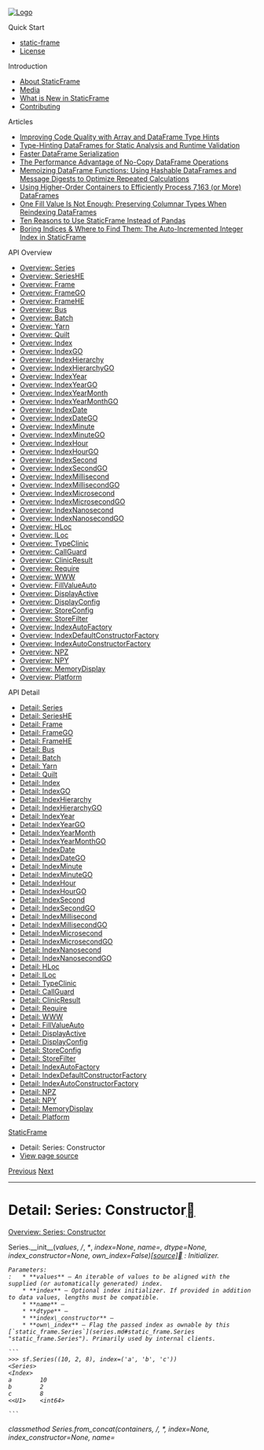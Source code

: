 [![Logo](../_static/sf-logo-web_icon-small.png)](../index.md)

Quick Start

* [static-frame](../readme.md)
* [License](../license.md)

Introduction

* [About StaticFrame](../intro.md)
* [Media](../intro.md#media)
* [What is New in StaticFrame](../new.md)
* [Contributing](../contributing.md)

Articles

* [Improving Code Quality with Array and DataFrame Type Hints](../articles/guard.md)
* [Type-Hinting DataFrames for Static Analysis and Runtime Validation](../articles/ftyping.md)
* [Faster DataFrame Serialization](../articles/serialize.md)
* [The Performance Advantage of No-Copy DataFrame Operations](../articles/no_copy.md)
* [Memoizing DataFrame Functions: Using Hashable DataFrames and Message Digests to Optimize Repeated Calculations](../articles/hash.md)
* [Using Higher-Order Containers to Efficiently Process 7,163 (or More) DataFrames](../articles/uhoc.md)
* [One Fill Value Is Not Enough: Preserving Columnar Types When Reindexing DataFrames](../articles/fill_value.md)
* [Ten Reasons to Use StaticFrame Instead of Pandas](../articles/upgrade.md)
* [Boring Indices & Where to Find Them: The Auto-Incremented Integer Index in StaticFrame](../articles/aiii.md)

API Overview

* [Overview: Series](../api_overview/series.md)
* [Overview: SeriesHE](../api_overview/series_he.md)
* [Overview: Frame](../api_overview/frame.md)
* [Overview: FrameGO](../api_overview/frame_go.md)
* [Overview: FrameHE](../api_overview/frame_he.md)
* [Overview: Bus](../api_overview/bus.md)
* [Overview: Batch](../api_overview/batch.md)
* [Overview: Yarn](../api_overview/yarn.md)
* [Overview: Quilt](../api_overview/quilt.md)
* [Overview: Index](../api_overview/index.md)
* [Overview: IndexGO](../api_overview/index_go.md)
* [Overview: IndexHierarchy](../api_overview/index_hierarchy.md)
* [Overview: IndexHierarchyGO](../api_overview/index_hierarchy_go.md)
* [Overview: IndexYear](../api_overview/index_year.md)
* [Overview: IndexYearGO](../api_overview/index_year_go.md)
* [Overview: IndexYearMonth](../api_overview/index_year_month.md)
* [Overview: IndexYearMonthGO](../api_overview/index_year_month_go.md)
* [Overview: IndexDate](../api_overview/index_date.md)
* [Overview: IndexDateGO](../api_overview/index_date_go.md)
* [Overview: IndexMinute](../api_overview/index_minute.md)
* [Overview: IndexMinuteGO](../api_overview/index_minute_go.md)
* [Overview: IndexHour](../api_overview/index_hour.md)
* [Overview: IndexHourGO](../api_overview/index_hour_go.md)
* [Overview: IndexSecond](../api_overview/index_second.md)
* [Overview: IndexSecondGO](../api_overview/index_second_go.md)
* [Overview: IndexMillisecond](../api_overview/index_millisecond.md)
* [Overview: IndexMillisecondGO](../api_overview/index_millisecond_go.md)
* [Overview: IndexMicrosecond](../api_overview/index_microsecond.md)
* [Overview: IndexMicrosecondGO](../api_overview/index_microsecond_go.md)
* [Overview: IndexNanosecond](../api_overview/index_nanosecond.md)
* [Overview: IndexNanosecondGO](../api_overview/index_nanosecond_go.md)
* [Overview: HLoc](../api_overview/hloc.md)
* [Overview: ILoc](../api_overview/iloc.md)
* [Overview: TypeClinic](../api_overview/type_clinic.md)
* [Overview: CallGuard](../api_overview/call_guard.md)
* [Overview: ClinicResult](../api_overview/clinic_result.md)
* [Overview: Require](../api_overview/require.md)
* [Overview: WWW](../api_overview/www.md)
* [Overview: FillValueAuto](../api_overview/fill_value_auto.md)
* [Overview: DisplayActive](../api_overview/display_active.md)
* [Overview: DisplayConfig](../api_overview/display_config.md)
* [Overview: StoreConfig](../api_overview/store_config.md)
* [Overview: StoreFilter](../api_overview/store_filter.md)
* [Overview: IndexAutoFactory](../api_overview/index_auto_factory.md)
* [Overview: IndexDefaultConstructorFactory](../api_overview/index_default_constructor_factory.md)
* [Overview: IndexAutoConstructorFactory](../api_overview/index_auto_constructor_factory.md)
* [Overview: NPZ](../api_overview/npz.md)
* [Overview: NPY](../api_overview/npy.md)
* [Overview: MemoryDisplay](../api_overview/memory_display.md)
* [Overview: Platform](../api_overview/platform.md)

API Detail

* [Detail: Series](series.md)
* [Detail: SeriesHE](series_he.md)
* [Detail: Frame](frame.md)
* [Detail: FrameGO](frame_go.md)
* [Detail: FrameHE](frame_he.md)
* [Detail: Bus](bus.md)
* [Detail: Batch](batch.md)
* [Detail: Yarn](yarn.md)
* [Detail: Quilt](quilt.md)
* [Detail: Index](index.md)
* [Detail: IndexGO](index_go.md)
* [Detail: IndexHierarchy](index_hierarchy.md)
* [Detail: IndexHierarchyGO](index_hierarchy_go.md)
* [Detail: IndexYear](index_year.md)
* [Detail: IndexYearGO](index_year_go.md)
* [Detail: IndexYearMonth](index_year_month.md)
* [Detail: IndexYearMonthGO](index_year_month_go.md)
* [Detail: IndexDate](index_date.md)
* [Detail: IndexDateGO](index_date_go.md)
* [Detail: IndexMinute](index_minute.md)
* [Detail: IndexMinuteGO](index_minute_go.md)
* [Detail: IndexHour](index_hour.md)
* [Detail: IndexHourGO](index_hour_go.md)
* [Detail: IndexSecond](index_second.md)
* [Detail: IndexSecondGO](index_second_go.md)
* [Detail: IndexMillisecond](index_millisecond.md)
* [Detail: IndexMillisecondGO](index_millisecond_go.md)
* [Detail: IndexMicrosecond](index_microsecond.md)
* [Detail: IndexMicrosecondGO](index_microsecond_go.md)
* [Detail: IndexNanosecond](index_nanosecond.md)
* [Detail: IndexNanosecondGO](index_nanosecond_go.md)
* [Detail: HLoc](hloc.md)
* [Detail: ILoc](iloc.md)
* [Detail: TypeClinic](type_clinic.md)
* [Detail: CallGuard](call_guard.md)
* [Detail: ClinicResult](clinic_result.md)
* [Detail: Require](require.md)
* [Detail: WWW](www.md)
* [Detail: FillValueAuto](fill_value_auto.md)
* [Detail: DisplayActive](display_active.md)
* [Detail: DisplayConfig](display_config.md)
* [Detail: StoreConfig](store_config.md)
* [Detail: StoreFilter](store_filter.md)
* [Detail: IndexAutoFactory](index_auto_factory.md)
* [Detail: IndexDefaultConstructorFactory](index_default_constructor_factory.md)
* [Detail: IndexAutoConstructorFactory](index_auto_constructor_factory.md)
* [Detail: NPZ](npz.md)
* [Detail: NPY](npy.md)
* [Detail: MemoryDisplay](memory_display.md)
* [Detail: Platform](platform.md)

[StaticFrame](../index.md)

* Detail: Series: Constructor
* [View page source](../_sources/api_detail/series-constructor.rst.txt)

[Previous](../api_overview/platform-display.md "Overview: Platform: Display")
[Next](series-exporter.md "Detail: Series: Exporter")

---

# Detail: Series: Constructor[](#detail-series-constructor "Link to this heading")

[Overview: Series: Constructor](../api_overview/series-constructor.md#api-overview-series-constructor)

Series.\_\_init\_\_(*values*, */*, *\**, *index=None*, *name=<object object>*, *dtype=None*, *index\_constructor=None*, *own\_index=False*)[[source]](../_modules/static_frame/core/series.md#Series.__init__)[](#static_frame.Series.__init__ "Link to this definition")
:   Initializer.

    Parameters:
    :   * **values** – An iterable of values to be aligned with the supplied (or automatically generated) index.
        * **index** – Optional index initializer. If provided in addition to data values, lengths must be compatible.
        * **name** –
        * **dtype** –
        * **index\_constructor** –
        * **own\_index** – Flag the passed index as ownable by this [`static_frame.Series`](series.md#static_frame.Series "static_frame.Series"). Primarily used by internal clients.

    ```
    >>> sf.Series((10, 2, 8), index=('a', 'b', 'c'))
    <Series>
    <Index>
    a        10
    b        2
    c        8
    <<U1>    <int64>

    ```

*classmethod* Series.from\_concat(*containers*, */*, *\**, *index=None*, *index\_constructor=None*, *name=<object object>*)[[source]](../_modules/static_frame/core/series.md#Series.from_concat)[](#static_frame.Series.from_concat "Link to this definition")
:   Concatenate multiple [`Series`](series-selector.md#Series "Series") into a new [`Series`](series-selector.md#Series "Series").

    Parameters:
    :   * **containers** – Iterable of `Series` from which values in the new `Series` are drawn.
        * **index** – If None, the resultant index will be the concatenation of all indices (assuming they are unique in combination). If `IndexAutoFactory`, the resultant index is a auto-incremented integer index. Otherwise, the value is used as a index initializer.
        * **index\_constructor** –
        * **name** –

    Returns:
    :   [`static_frame.Series`](series.md#static_frame.Series "static_frame.Series")

    ```
    >>> s1 = sf.Series((10, 2, 8), index=('a', 'b', 'c'))
    >>> s1
    <Series>
    <Index>
    a        10
    b        2
    c        8
    <<U1>    <int64>
    >>> s2 = sf.Series((4, 3, 12), index=('d', 'e', 'f'))
    >>> s2
    <Series>
    <Index>
    d        4
    e        3
    f        12
    <<U1>    <int64>
    >>> sf.Series.from_concat((s1, s2))
    <Series>
    <Index>
    a        10
    b        2
    c        8
    d        4
    e        3
    f        12
    <<U1>    <int64>

    ```

*classmethod* Series.from\_concat\_items(*items*, */*, *\**, *name=None*, *index\_constructor=None*)[[source]](../_modules/static_frame/core/series.md#Series.from_concat_items)[](#static_frame.Series.from_concat_items "Link to this definition")
:   Produce a [`Series`](series-selector.md#Series "Series") with a hierarchical index from an iterable of pairs of labels, [`Series`](series-selector.md#Series "Series"). The [`IndexHierarchy`](index_hierarchy-selector.md#IndexHierarchy "IndexHierarchy") is formed from the provided labels and the [`Index`](index-selector.md#Index "Index") if each [`Series`](series-selector.md#Series "Series").

    Parameters:
    :   **items** – Iterable of pairs of label, [`Series`](series-selector.md#Series "Series")

    Returns:
    :   [`static_frame.Series`](series.md#static_frame.Series "static_frame.Series")

    ```
    >>> s1 = sf.Series((10, 2, 8), index=('a', 'b', 'c'))
    >>> s1
    <Series>
    <Index>
    a        10
    b        2
    c        8
    <<U1>    <int64>
    >>> s2 = sf.Series((4, 3, 12), index=('d', 'e', 'f'))
    >>> s2
    <Series>
    <Index>
    d        4
    e        3
    f        12
    <<U1>    <int64>
    >>> sf.Series.from_concat_items((('x', s1), ('y', s2)))
    <Series>
    <IndexHierarchy>
    x                a     10
    x                b     2
    x                c     8
    y                d     4
    y                e     3
    y                f     12
    <<U1>            <<U1> <int64>

    ```

*classmethod* Series.from\_delimited(*delimited*, */*, *\**, *delimiter*, *index=None*, *dtype=None*, *name=None*, *index\_constructor=None*, *skip\_initial\_space=False*, *quoting=0*, *quote\_char='"'*, *quote\_double=True*, *escape\_char=None*, *thousands\_char=''*, *decimal\_char='.'*, *own\_index=False*)[[source]](../_modules/static_frame/core/series.md#Series.from_delimited)[](#static_frame.Series.from_delimited "Link to this definition")
:   Series construction from a delimited string.

    Parameters:
    :   **dtype** – if None, dtype will be inferred.

    ```
    >>> sf.Series.from_delimited('1.2|5.5|8.2|-3.0', delimiter='|')
    <Series>
    <Index>
    0        1.2
    1        5.5
    2        8.2
    3        -3.0
    <int64>  <float64>
    >>> sf.Series.from_delimited('2021-01:1517-04:1620-12', delimiter=':', dtype=np.datetime64)
    <Series>
    <Index>
    0        2021-01
    1        1517-04
    2        1620-12
    <int64>  <datetime64[M]>

    ```

*classmethod* Series.from\_dict(*mapping*, */*, *\**, *dtype=None*, *name=None*, *index\_constructor=None*)[[source]](../_modules/static_frame/core/series.md#Series.from_dict)[](#static_frame.Series.from_dict "Link to this definition")
:   Series construction from a dictionary, where the first pair value is the index and the second is the value.

    Parameters:
    :   * **mapping** – a dictionary or similar mapping interface.
        * **dtype** – dtype or valid dtype specifier.

    Returns:
    :   [`Series`](series-selector.md#Series "Series")

    ```
    >>> sf.Series.from_dict(dict(a=10, b=2, c=8))
    <Series>
    <Index>
    a        10
    b        2
    c        8
    <<U1>    <int64>

    ```

*classmethod* Series.from\_element(*element*, */*, *\**, *index*, *dtype=None*, *name=None*, *index\_constructor=None*, *own\_index=False*)[[source]](../_modules/static_frame/core/series.md#Series.from_element)[](#static_frame.Series.from_element "Link to this definition")
:   Create a [`static_frame.Series`](series.md#static_frame.Series "static_frame.Series") from a single element. The size of the resultant container will be determined by the `index` argument.

    Returns:
    :   [`static_frame.Series`](series.md#static_frame.Series "static_frame.Series")

    ```
    >>> sf.Series.from_element(-1, index=('a', 'b', 'c'), name='x')
    <Series: x>
    <Index>
    a           -1
    b           -1
    c           -1
    <<U1>       <int64>

    ```

*classmethod* Series.from\_items(*pairs*, */*, *\**, *dtype=None*, *name=None*, *index\_constructor=None*)[[source]](../_modules/static_frame/core/series.md#Series.from_items)[](#static_frame.Series.from_items "Link to this definition")
:   Series construction from an iterator or generator of pairs, where the first pair value is the index and the second is the value.

    Parameters:
    :   * **pairs** – Iterable of pairs of index, value.
        * **dtype** – dtype or valid dtype specifier.
        * **name** –
        * **index\_constructor** –

    Returns:
    :   [`static_frame.Series`](series.md#static_frame.Series "static_frame.Series")

    ```
    >>> sf.Series.from_items(((np.str_('a'), 10), (np.str_('b'), 2), (np.str_('c'), 8)), name='x')
    <Series: x>
    <Index>
    a           10
    b           2
    c           8
    <<U1>       <int64>

    ```

*classmethod* Series.from\_overlay(*containers*, */*, *\**, *index=None*, *union=True*, *name=None*, *func=<function isna\_array>*, *fill\_value=<object object>*)[[source]](../_modules/static_frame/core/series.md#Series.from_overlay)[](#static_frame.Series.from_overlay "Link to this definition")
:   Return a new [`Series`](series-selector.md#Series "Series") made by overlaying containers, aligned values are filled with values from subsequent containers with left-to-right precedence. Values are filled based on a passed function that must return a Boolean array. By default, that function is isna\_array, returning True for missing values (NaN and None).

    Parameters:
    :   * **containers** – Iterable of [`Series`](series-selector.md#Series "Series").
        * **\*** –
        * **index** – An [`Index`](index-selector.md#Index "Index") or [`IndexHierarchy`](index_hierarchy-selector.md#IndexHierarchy "IndexHierarchy"), or index initializer, to be used as the index upon which all containers are aligned. [`IndexAutoFactory`](index_auto_factory.md#static_frame.IndexAutoFactory "static_frame.IndexAutoFactory") is not supported.
        * **union** – If True, and no `index` argument is supplied, a union index from `containers` will be used; if False, the intersection index will be used.
        * **name** –
        * **func** –
        * **fill\_value** –

    ```
    >>> s1 = sf.Series((11, 1, None), index=('a', 'b', 'c'))
    >>> s1
    <Series>
    <Index>
    a        11
    b        1
    c        None
    <<U1>    <object>
    >>> s2 = sf.Series((2, 8, 19), index=('b', 'c', 'd'))
    >>> s2
    <Series>
    <Index>
    b        2
    c        8
    d        19
    <<U1>    <int64>
    >>> sf.Series.from_overlay((s1, s2))
    <Series>
    <Index>
    a        11
    b        1
    c        8
    d        19
    <<U1>    <object>

    ```

*classmethod* Series.from\_pandas(*value*, */*, *\**, *index=None*, *index\_constructor=None*, *name=<object object>*, *own\_data=False*)[[source]](../_modules/static_frame/core/series.md#Series.from_pandas)[](#static_frame.Series.from_pandas "Link to this definition")
:   Given a Pandas Series, return a Series.

    Parameters:
    :   * **value** – Pandas Series.
        * **\*** –
        * **index\_constructor** –
        * **name** –
        * **own\_data** – If True, the underlying NumPy data array will be made immutable and used without a copy.

    Returns:
    :   [`static_frame.Series`](series.md#static_frame.Series "static_frame.Series")

    ```
    >>> df = pd.Series((10, 2, 8), index=('a', 'b', 'c'))
    >>> sf.Series.from_pandas(df)
    <Series>
    <Index>
    a        10
    b        2
    c        8
    <object> <int64>

    ```

[Series](series.md#api-detail-series): [Constructor](#api-detail-series-constructor) | [Exporter](series-exporter.md#api-detail-series-exporter) | [Attribute](series-attribute.md#api-detail-series-attribute) | [Method](series-method.md#api-detail-series-method) | [Dictionary-Like](series-dictionary_like.md#api-detail-series-dictionary-like) | [Display](series-display.md#api-detail-series-display) | [Assignment](series-assignment.md#api-detail-series-assignment) | [Selector](series-selector.md#api-detail-series-selector) | [Iterator](series-iterator.md#api-detail-series-iterator) | [Operator Binary](series-operator_binary.md#api-detail-series-operator-binary) | [Operator Unary](series-operator_unary.md#api-detail-series-operator-unary) | [Accessor Values](series-accessor_values.md#api-detail-series-accessor-values) | [Accessor Datetime](series-accessor_datetime.md#api-detail-series-accessor-datetime) | [Accessor String](series-accessor_string.md#api-detail-series-accessor-string) | [Accessor Fill Value](series-accessor_fill_value.md#api-detail-series-accessor-fill-value) | [Accessor Regular Expression](series-accessor_regular_expression.md#api-detail-series-accessor-regular-expression) | [Accessor Hashlib](series-accessor_hashlib.md#api-detail-series-accessor-hashlib) | [Accessor Type Clinic](series-accessor_type_clinic.md#api-detail-series-accessor-type-clinic) | Accessor Mapping

[Previous](../api_overview/platform-display.md "Overview: Platform: Display")
[Next](series-exporter.md "Detail: Series: Exporter")

---

© Copyright 2025, Christopher Ariza.
Last updated on May 17, 2025.

Built with [Sphinx](https://www.sphinx-doc.org/) using a
[theme](https://github.com/readthedocs/sphinx_rtd_theme)
provided by [Read the Docs](https://readthedocs.org).